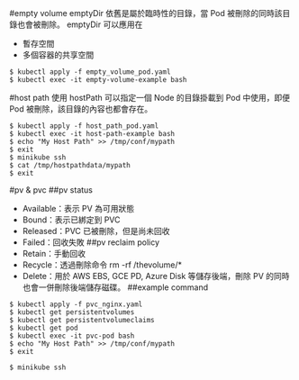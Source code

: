 #empty volume
emptyDir 依舊是屬於臨時性的目錄，當 Pod 被刪除的同時該目錄也會被刪除。
emptyDir 可以應用在
* 暫存空間
* 多個容器的共享空間
```
$ kubectl apply -f empty_volume_pod.yaml
$ kubectl exec -it empty-volume-example bash
```
#host path
使用 hostPath 可以指定一個 Node 的目錄掛載到 Pod 中使用，即便 Pod 被刪除，該目錄的內容也都會存在。
```
$ kubectl apply -f host_path_pod.yaml
$ kubectl exec -it host-path-example bash
$ echo "My Host Path" >> /tmp/conf/mypath
$ exit
$ minikube ssh
$ cat /tmp/hostpathdata/mypath
$ exit
```
#pv & pvc
##pv status
* Available：表示 PV 為可用狀態
* Bound：表示已綁定到 PVC
* Released：PVC 已被刪除，但是尚未回收
* Failed：回收失敗
##pv reclaim policy
* Retain：手動回收
* Recycle：透過刪除命令 rm -rf /thevolume/*
* Delete：用於 AWS EBS, GCE PD, Azure Disk 等儲存後端，刪除 PV 的同時也會一併刪除後端儲存磁碟。
##example command    
```
$ kubectl apply -f pvc_nginx.yaml 
$ kubectl get persistentvolumes
$ kubectl get persistentvolumeclaims
$ kubectl get pod
$ kubectl exec -it pvc-pod bash
$ echo "My Host Path" >> /tmp/conf/mypath
$ exit

$ minikube ssh
```